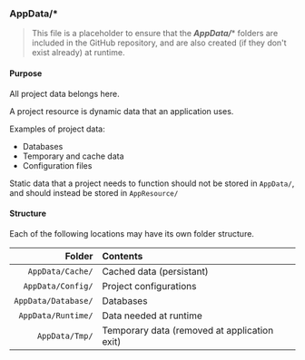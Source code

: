 ﻿### AppData/*
> This file is a placeholder to ensure that the ***AppData/**** folders are included in the GitHub repository, and are also
created (if they don't exist already) at runtime.

#### Purpose
All project data belongs here.

A project resource is dynamic data that an application uses.

Examples of project data:
* Databases
* Temporary and cache data
* Configuration files

Static data that a project needs to function should not be stored in `AppData/`, and should instead be stored in `AppResource/`

#### Structure
Each of the following locations may have its own folder structure.

| Folder              | Contents                                     |
|--------------------:|:---------------------------------------------|
| `AppData/Cache/`    | Cached data (persistant)                     |
| `AppData/Config/`   | Project configurations                       |
| `AppData/Database/` | Databases                                    |
| `AppData/Runtime/`  | Data needed at runtime                       |
| `AppData/Tmp/`      | Temporary data (removed at application exit) |
